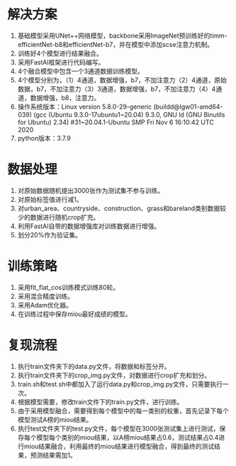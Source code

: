 # 解决方案
1. 基础模型采用UNet++网络模型，backbone采用ImageNet预训练好的timm-efficientNet-b8和efficientNet-b7，并在模型中添加scse注意力机制。
2. 训练好4个模型进行结果融合。
3. 采用FastAI框架进行代码编写。
4. 4个融合模型中包含一个3通道数据训练模型。
5. 4个模型分别为，（1）4通道，数据增强，b7，不加注意力（2）4通道，原始数据，b7，不加注意力（3）3通道，数据增强，b7，不加注意力（4）4通道，数据增强，b8，注意力。
6. 操作系统版本：Linux version 5.8.0-29-generic (buildd@lgw01-amd64-039) (gcc (Ubuntu 9.3.0-17ubuntu1\~20.04) 9.3.0, GNU ld (GNU Binutils for Ubuntu) 2.34) #31~20.04.1-Ubuntu SMP Fri Nov 6 16:10:42 UTC 2020
7. python版本：3.7.9
# 数据处理
1. 对原始数据随机提出3000张作为测试集不参与训练。
2. 对原始标签值进行减1。
3. 对urban_area、countryside、construction、grass和bareland类别数据较少的数据进行随机crop扩充。
4. 利用FastAI自带的数据增强库对训练数据进行增强。
5. 划分20%作为验证集。
# 训练策略
1. 采用fit_flat_cos训练模式训练80轮。
2. 采用混合精度训练。
3. 采用Adam优化器。
4. 在训练过程中保存miou最好成绩的模型。
# 复现流程
1. 执行train文件夹下的data.py文件，将数据和标签分开。
2. 执行train文件夹下的crop_img.py文件，对数据进行crop扩充和划分。
3. train.sh和test.sh中都加入了运行data.py和crop_img.py文件，只需要执行一次。
4. 根据模型需要，修改train文件下的train.py文件，进行训练。
5. 由于采用模型融合，需要得到每个模型中的每一类别的权重，首先记录下每个模型测试A榜的miou结果。
6. 执行test文件夹下的test.py文件，每个模型在3000张测试集上进行测试，保存每个模型每个类别的miou结果，以A榜miou结果占0.6，测试结果占0.4进行miou结果融合，利用最终的miou结果进行模型融合，得到最终的测试结果，预测结果需加1。